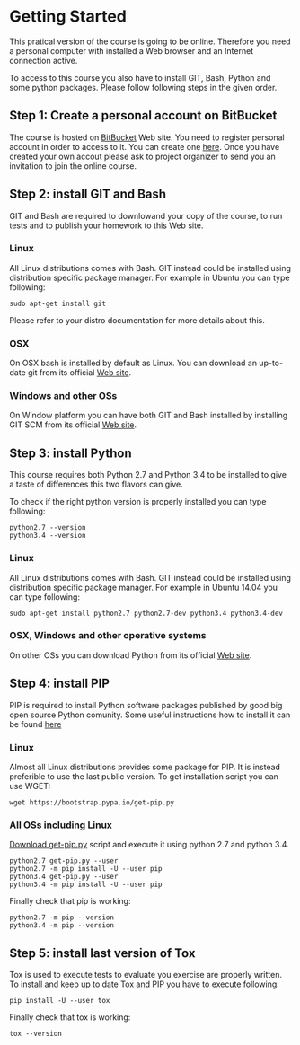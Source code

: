# Getting Started

This pratical version of the course is going to be online. Therefore you need
a personal computer with installed a Web browser and an Internet connection
active.

To access to this course you also have to install GIT, Bash, Python and
some python packages. Please follow following steps in the given order.

## Step 1: Create a personal account on BitBucket

The course is hosted on [BitBucket](http://www.bitbucket.org) Web site.
You need to register personal account in order to access to it. You can create
one [here](https://bitbucket.org/account/signup/).
Once you have created your own accout please ask to project organizer to
send you an invitation to join the online course.

## Step 2: install GIT and Bash

GIT and Bash are required to downlowand your copy of the course, to run
tests and to publish your homework to this Web site.

### Linux

All Linux distributions comes with Bash. GIT instead could be installed using
distribution specific package manager. For example in Ubuntu you can type
following:

```
sudo apt-get install git
```

Please refer to your distro documentation for more details about this.

### OSX

On OSX bash is installed by default as Linux. You can download an up-to-date
git from its official [Web site](https://git-scm.com/downloads).

### Windows and other OSs

On Window platform you can have both GIT and Bash installed by installing GIT
SCM from its official [Web site](https://git-scm.com/downloads).

## Step 3: install Python

This course requires both Python 2.7 and Python 3.4 to be installed to give a
taste of differences this two flavors can give.

To check if the right python version is properly installed you can type
following:

```
python2.7 --version
python3.4 --version
```

### Linux

All Linux distributions comes with Bash. GIT instead could be installed using
distribution specific package manager. For example in Ubuntu 14.04 you can type
following:

```
sudo apt-get install python2.7 python2.7-dev python3.4 python3.4-dev
```

### OSX, Windows and other operative systems

On other OSs you can download Python from its official
[Web site](https://www.python.org/downloads/).

## Step 4: install PIP

PIP is required to install Python software packages published by good big
open source Python comunity. Some useful instructions how to install it can be
found [here](https://pip.pypa.io/en/stable/installing/)

### Linux

Almost all Linux distributions provides some package for PIP. It is instead
preferible to use the last public version. To get installation script you
can use WGET:

```
wget https://bootstrap.pypa.io/get-pip.py
```

### All OSs including Linux

[Download get-pip.py](https://bootstrap.pypa.io/get-pip.py) script and execute
it using python 2.7 and python 3.4.

```
python2.7 get-pip.py --user
python2.7 -m pip install -U --user pip
python3.4 get-pip.py --user
python3.4 -m pip install -U --user pip
```

Finally check that pip is working:

```
python2.7 -m pip --version
python3.4 -m pip --version
```

## Step 5: install last version of Tox

Tox is used to execute tests to evaluate you exercise are properly written.
To install and keep up to date Tox and PIP you have to execute following:

```
pip install -U --user tox
```

Finally check that tox is working:

```
tox --version
```
